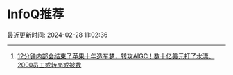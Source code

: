 # InfoQ推荐

最近更新时间: 2024-02-28 11:02:36

--- 
1. [12分钟内部会结束了苹果十年造车梦，转攻AIGC！数十亿美元打了水漂、2000员工或转岗或被裁](https://www.infoq.cn/article/EMldNHMwc5Q59CLi3CUq) 
